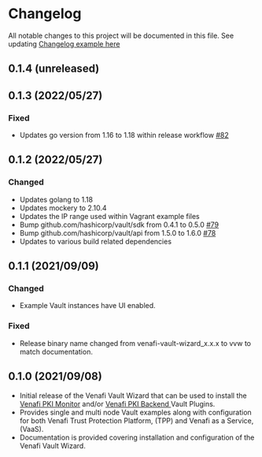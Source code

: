 # Changelog
All notable changes to this project will be documented in this file.
See updating [Changelog example here](https://keepachangelog.com/en/1.0.0/)

## 0.1.4 (unreleased)

## 0.1.3 (2022/05/27)

### Fixed

* Updates go version from 1.16 to 1.18 within release workflow [#82](https://github.com/opencredo/venafi-vault-wizard/pull/82)

## 0.1.2 (2022/05/27)

### Changed
* Updates golang to 1.18
* Updates mockery to 2.10.4
* Updates the IP range used within Vagrant example files
* Bump github.com/hashicorp/vault/sdk from 0.4.1 to 0.5.0 [#79](https://github.com/opencredo/venafi-vault-wizard/pull/79)
* Bump github.com/hashicorp/vault/api from 1.5.0 to 1.6.0 [#78](https://github.com/opencredo/venafi-vault-wizard/pull/78)
* Updates to various build related dependencies

## 0.1.1 (2021/09/09)

### Changed
* Example Vault instances have UI enabled.

### Fixed
* Release binary name changed from venafi-vault-wizard_x.x.x to vvw to match documentation.

## 0.1.0 (2021/09/08)

* Initial release of the Venafi Vault Wizard that can be used to 
  install the [Venafi PKI Monitor](https://github.com/Venafi/vault-pki-monitor-venafi) 
  and/or [Venafi PKI Backend ](https://github.com/Venafi/vault-pki-backend-venafi) Vault Plugins.
* Provides single and multi node Vault examples along with configuration for 
  both Venafi Trust Protection Platform, (TPP) and Venafi as a Service, (VaaS).
* Documentation is provided covering installation and configuration of the Venafi Vault Wizard.